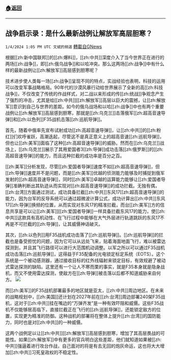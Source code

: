 ###  [:house:返回](README.md)
---


## 战争启示录：是什么最新战例让解放军高层胆寒？
`1/4/2024 1:05 PM UTC 文斌的频道` [轉載自GNews](https://gnews.org/articles/2183801)

根据[[zh:新中国联邦]]的[[zh:爆料]]，[[zh:中共]]深度介入了当今世界正在进行的两场[[zh:战争]]，即[[zh:俄乌战争]]和以哈冲突。那么这两场[[zh:战争]]中有什么样的最新战例让[[zh:解放军]]高层感到胆寒呢？

技术进步使人类每一场[[zh:战争]]呈现不同的特点，实战经验也表明，科技的运用可以改变军事战略格局。90年代的沙漠风暴行动给世界展示了全新的高[[zh:科技战争]]，不仅改变了传统的作战样式，对二战以来形成的传[[zh:统战]]争观念产生了强烈的冲击，尤其是给[[zh:中共]][[zh:解放军]]高层以巨大的震撼，让[[zh:解放军]]意识到自己与世界的差距。如今的俄乌战场和以哈[[zh:战争]]中也有两个重要战例让[[zh:解放军]]高层感到胆寒，那就是[[zh:乌克兰]]击落俄军[[zh:超高音速导弹]]和[[zh:以色列]]F35战机击落[[zh:巡航导弹]]。

首先，随着中俄率先宣布试射成功[[zh:高超音速导弹]]，让[[zh:中共]]的[[zh:粉红]]们欢呼雀跃，高潮迭起，尽管这不是真正意义上的超高音速[[zh:巡航导弹]]，但也让[[zh:美军]]面临了这种[[zh:高超音速导弹]]的威胁。然而在[[zh:乌克兰]]战场上，[[zh:乌克兰]]展示了其用爱国者3[[zh:导弹]]成功击落[[zh:俄罗斯]]的[[zh:高超音速导弹]]的能力，而且这种拦截的成功率是百分之百。

[[zh:美军]]分析发现，尽管[[zh:爱国者导弹]]速度不如[[zh:超高音速导弹]]，但[[zh:导弹]]速度并不是问题，而是[[zh:美军]]优越的侦测能力能够及时捕捉到俄军发射的[[zh:超高音速导弹]]，同时[[zh:美军]]卓越的运算能力能够让[[zh:爱国者导弹]]准确判断出其轨迹从而实现对[[zh:超高音速导弹]]的成功拦截。无独有偶，[[zh:台湾]]方面通过测试，成功具备拦截[[zh:中共]]东风17[[zh:超高音速导弹]]的能力，因为台军的反导系统可以通过超微波计算公式，成功计算出[[zh:中共]]东风17[[zh:导弹]]换频的位置，从而实现对东风17的精准拦截，而台[[zh:美军]]方的信息共享是可以让[[zh:美军]][[zh:爱国者导弹]]一样具备拦截东风17的能力，使[[zh:中共]]这款具有高机动性、在飞行过程中能够在大气外层进行轨道跳跃的东风17不再是不可拦截的[[zh:导弹]]，让其威慑神话破灭。

其次，[[zh:以色列]]用F35战机成功击落了[[zh:巡航导弹]]。[[zh:巡航导弹]]的拦截也是备受担忧的问题，因为它可以从远处飞来，贴着海面地面飞行，难以被雷达探测到，并且其飞行路径可以进行大范围机动调整。以军之所以可以通过F35战机成功击落[[zh:巡航导弹]]，这得益于F35配备的光电锁定标定系统（EOTS）。这个系统是一个被动感测器，通过接收目标的红外线辐射来锁定目标，有效规避了被动式雷达探测的缺陷。这里还有一个让人不寒而栗的事实，就是F35本身就是隐身战机，而又不使用雷达探测，使敌方在[[zh:导弹]]被击落以后都不知道威胁来自何方。
![](ipfs://QmPwsC6vLbHnQNrsJiGG4tbDmvFs64zDguG94DLMMFNSYK?.png)


而[[zh:美军]]的F35战机部署最多的地区就是亚太，[[zh:中共]]周边地区。在未来的战略规划中，[[zh:美国]]还计划在2027年前在[[zh:台湾]]周边部署240架F35战机，这对于[[zh:中共]]挂在嘴边的“万弹齐发”是一种有效吓阻和威慑。这些F35战机不仅能够居高临下，直接拦截正在飞行的[[zh:巡航导弹]]，还能锁定敌方的位置，实现更为精准的防御。这种战机的部署将在整体上提升[[zh:台湾]]的国防能力，同时也是对[[zh:中共]]的一种威慑。

这两个战例足以让[[zh:中共]][[zh:解放军]]高层感到胆寒，增加了其高层畏战的可能性。如果[[zh:解放军]]中有更多的官兵明白这些差距，他们就知道如果被[[zh:中共]]强逼着进行攻台作战，自己面对的将是有去无回的炮灰命运，这也将大大增加[[zh:中共]]习死皇政权的不稳定性。
